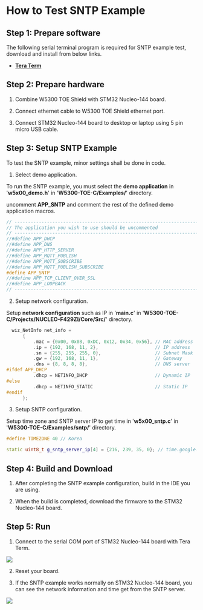 # How to Test SNTP Example



## Step 1: Prepare software

The following serial terminal program is required for SNTP example test, download and install from below links.

- [**Tera Term**][link-tera_term]



## Step 2: Prepare hardware

1. Combine W5300 TOE Shield with STM32 Nucleo-144 board.

2. Connect ethernet cable to W5300 TOE Shield ethernet port.

3. Connect STM32 Nucleo-144 board to desktop or laptop using 5 pin micro USB cable.



## Step 3: Setup SNTP Example

To test the SNTP example, minor settings shall be done in code.

1. Select demo application.

To run the SNTP example, you must select the **demo application** in '**w5x00_demo.h**' in '**W5300-TOE-C/Examples/**' directory.

uncomment **APP_SNTP** and comment the rest of the defined demo application macros.

```cpp
// ----------------------------------------------------------------------------------------------------
// The application you wish to use should be uncommented
// ----------------------------------------------------------------------------------------------------
//#define APP_DHCP
//#define APP_DNS
//#define APP_HTTP_SERVER
//#define APP_MQTT_PUBLISH
//#define APP_MQTT_SUBSCRIBE
//#define APP_MQTT_PUBLISH_SUBSCRIBE
#define APP_SNTP
//#define APP_TCP_CLIENT_OVER_SSL
//#define APP_LOOPBACK
// ----------------------------------------------------------------------------------------------------
```

2. Setup network configuration.

Setup **network configuration** such as IP in '**main.c**' in '**W5300-TOE-C/Projects/NUCLEO-F429ZI/Core/Src/**' directory.

```cpp
  wiz_NetInfo net_info =
      {
          .mac = {0x00, 0x08, 0xDC, 0x12, 0x34, 0x56}, // MAC address
          .ip = {192, 168, 11, 2},                     // IP address
          .sn = {255, 255, 255, 0},                    // Subnet Mask
          .gw = {192, 168, 11, 1},                     // Gateway
          .dns = {8, 8, 8, 8},                         // DNS server
#ifdef APP_DHCP
          .dhcp = NETINFO_DHCP                         // Dynamic IP
#else
          .dhcp = NETINFO_STATIC                       // Static IP
#endif
      };
```

3. Setup SNTP configuration.

Setup time zone and SNTP server IP to get time in '**w5x00_sntp.c**' in '**W5300-TOE-C/Examples/sntp/**' directory.

```cpp
#define TIMEZONE 40 // Korea

static uint8_t g_sntp_server_ip[4] = {216, 239, 35, 0}; // time.google.com
```



## Step 4: Build and Download

1. After completing the SNTP example configuration, build in the IDE you are using.

2. When the build is completed, download the firmware to the STM32 Nucleo-144 board.



## Step 5: Run

1. Connect to the serial COM port of STM32 Nucleo-144 board with Tera Term.

![][link-connect_to_serial_com_port]

2. Reset your board.

3. If the SNTP example works normally on STM32 Nucleo-144 board, you can see the network information and time get from the SNTP server.

![][link-network_information_of_stm32_nucleo-144_board_and_get_time_from_sntp_server]



<!--
Link
-->

[link-tera_term]: https://osdn.net/projects/ttssh2/releases/
[link-connect_to_serial_com_port]: https://github.com/Wiznet/W5300-TOE-C/blob/main/Static/images/sntp/connect_to_serial_com_port.png
[link-network_information_of_stm32_nucleo-144_board_and_get_time_from_sntp_server]: https://github.com/Wiznet/W5300-TOE-C/blob/main/Static/images/sntp/network_information_of_stm32_nucleo-144_board_and_get_time_from_sntp_server.png

